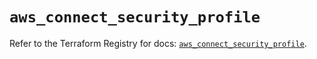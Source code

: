 # `aws_connect_security_profile`

Refer to the Terraform Registry for docs: [`aws_connect_security_profile`](https://registry.terraform.io/providers/hashicorp/aws/6.13.0/docs/resources/connect_security_profile).
